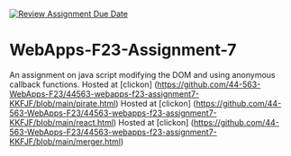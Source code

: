 [![Review Assignment Due Date](https://classroom.github.com/assets/deadline-readme-button-24ddc0f5d75046c5622901739e7c5dd533143b0c8e959d652212380cedb1ea36.svg)](https://classroom.github.com/a/Kv-XePEp)
# WebApps-F23-Assignment-7
An assignment on java script modifying the DOM and using anonymous callback functions.
Hosted at [clickon] (https://github.com/44-563-WebApps-F23/44563-webapps-f23-assignment7-KKFJF/blob/main/pirate.html)
Hosted at [clickon] (https://github.com/44-563-WebApps-F23/44563-webapps-f23-assignment7-KKFJF/blob/main/react.html)
Hosted at [clickon] (https://github.com/44-563-WebApps-F23/44563-webapps-f23-assignment7-KKFJF/blob/main/merger.html)


